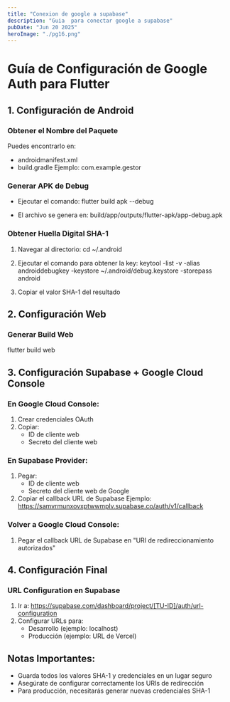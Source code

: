 ```yaml
---
title: "Conexion de google a supabase"
description: "Guia  para conectar google a supabase"
pubDate: "Jun 20 2025" 
heroImage: "./pg16.png"
---
```


# Guía de Configuración de Google Auth para Flutter

## 1. Configuración de Android

### Obtener el Nombre del Paquete
Puedes encontrarlo en:
- androidmanifest.xml
- build.gradle
Ejemplo: com.example.gestor

### Generar APK de Debug
- Ejecutar el comando:
flutter build apk --debug

- El archivo se genera en:
build/app/outputs/flutter-apk/app-debug.apk

### Obtener Huella Digital SHA-1
1. Navegar al directorio:
cd ~/.android

2. Ejecutar el comando para obtener la key:
keytool -list -v -alias androiddebugkey -keystore ~/.android/debug.keystore -storepass android

3. Copiar el valor SHA-1 del resultado

## 2. Configuración Web

### Generar Build Web
flutter build web

## 3. Configuración Supabase + Google Cloud Console

### En Google Cloud Console:
1. Crear credenciales OAuth
2. Copiar:
   - ID de cliente web
   - Secreto del cliente web

### En Supabase Provider:
1. Pegar:
   - ID de cliente web
   - Secreto del cliente web de Google
2. Copiar el callback URL de Supabase
   Ejemplo: https://samvrmunxovxptwwmplv.supabase.co/auth/v1/callback

### Volver a Google Cloud Console:
1. Pegar el callback URL de Supabase en "URI de redireccionamiento autorizados"

## 4. Configuración Final

### URL Configuration en Supabase
1. Ir a: https://supabase.com/dashboard/project/[TU-ID]/auth/url-configuration
2. Configurar URLs para:
   - Desarrollo (ejemplo: localhost)
   - Producción (ejemplo: URL de Vercel)

## Notas Importantes:
- Guarda todos los valores SHA-1 y credenciales en un lugar seguro
- Asegúrate de configurar correctamente los URIs de redirección
- Para producción, necesitarás generar nuevas credenciales SHA-1